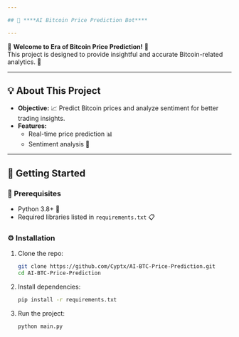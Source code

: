 ```yaml
---

## 📘 ****AI Bitcoin Price Prediction Bot****

---
```


🌟 **Welcome to Era of Bitcoin Price Prediction!** 🌟  
This project is designed to provide insightful and accurate Bitcoin-related analytics. 🚀

---

## 💡 **About This Project**  
- **Objective:** 📈 Predict Bitcoin prices and analyze sentiment for better trading insights.  
- **Features:**  
  - Real-time price prediction 📊  
  - Sentiment analysis 🧠  

---

## 📂 **Getting Started**

### 🔧 Prerequisites
- Python 3.8+ 🐍
- Required libraries listed in `requirements.txt` 📋

### ⚙️ Installation
1. Clone the repo:  
   ```bash
   git clone https://github.com/Cyptx/AI-BTC-Price-Prediction.git
   cd AI-BTC-Price-Prediction
   ```
2. Install dependencies:  
   ```bash
   pip install -r requirements.txt
   ```
3. Run the project:  
   ```bash
   python main.py
   ```

